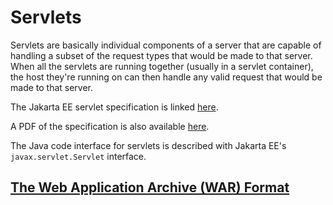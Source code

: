 # Servlets
Servlets are basically individual components of a server that are capable of handling a subset of the request types that would be made to that server. When all the servlets are running together (usually in a servlet container), the host they're running on can then handle any valid request that would be made to that server.

The Jakarta EE servlet specification is linked [here](https://jakarta.ee/specifications/servlet).

A PDF of the specification is also available [here](jakarta-servlet-spec-5.0.pdf).

The Java code interface for servlets is described with Jakarta EE's `javax.servlet.Servlet` interface.

## [The Web Application Archive (WAR) Format](war.md)
